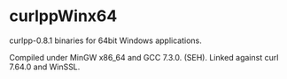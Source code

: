 # curlppWinx64
curlpp-0.8.1 binaries for 64bit Windows applications.

Compiled under MinGW x86_64 and GCC 7.3.0. (SEH).
Linked against curl 7.64.0 and WinSSL.
